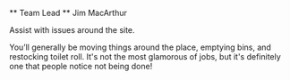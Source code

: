 ** Team Lead ** Jim MacArthur

Assist with issues around the site.

You’ll generally be moving things around the place, emptying bins, and restocking toilet roll. It's not the most glamorous of jobs, but it's definitely one that people notice not being done!
